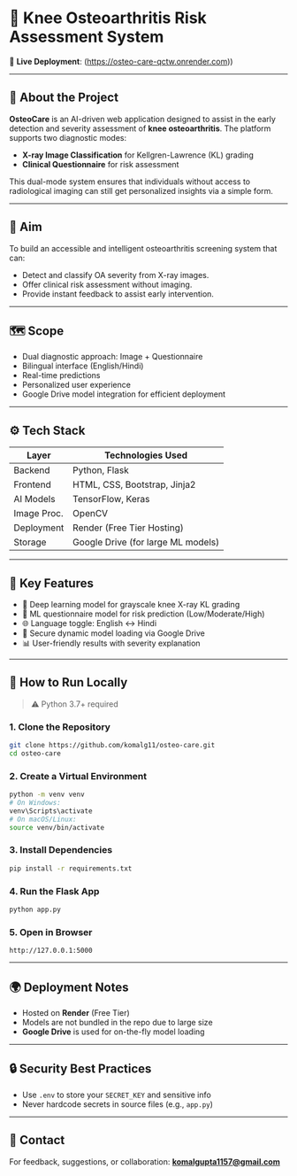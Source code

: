 # 🦴 Knee Osteoarthritis Risk Assessment System

🔗 **Live Deployment**: (https://osteo-care-qctw.onrender.com))

---

## 🌟 About the Project

**OsteoCare** is an AI-driven web application designed to assist in the early detection and severity assessment of **knee osteoarthritis**. The platform supports two diagnostic modes:

* **X-ray Image Classification** for Kellgren-Lawrence (KL) grading
* **Clinical Questionnaire** for risk assessment

This dual-mode system ensures that individuals without access to radiological imaging can still get personalized insights via a simple form.

---

## 🌟 Aim

To build an accessible and intelligent osteoarthritis screening system that can:

* Detect and classify OA severity from X-ray images.
* Offer clinical risk assessment without imaging.
* Provide instant feedback to assist early intervention.

---

## 🗺️ Scope

* Dual diagnostic approach: Image + Questionnaire
* Bilingual interface (English/Hindi)
* Real-time predictions
* Personalized user experience
* Google Drive model integration for efficient deployment

---

## ⚙️ Tech Stack

| Layer       | Technologies Used                  |
| ----------- | ---------------------------------- |
| Backend     | Python, Flask                      |
| Frontend    | HTML, CSS, Bootstrap, Jinja2       |
| AI Models   | TensorFlow, Keras                  |
| Image Proc. | OpenCV                             |
| Deployment  | Render (Free Tier Hosting)         |
| Storage     | Google Drive (for large ML models) |

---

## 🚀 Key Features

* 🔬 Deep learning model for grayscale knee X-ray KL grading
* 🧠 ML questionnaire model for risk prediction (Low/Moderate/High)
* 🌐 Language toggle: English ↔ Hindi
* 🔐 Secure dynamic model loading via Google Drive
* 📊 User-friendly results with severity explanation

---

## 🧪 How to Run Locally

> ⚠️ Python 3.7+ required

### 1. Clone the Repository

```bash
git clone https://github.com/komalg11/osteo-care.git
cd osteo-care
```

### 2. Create a Virtual Environment

```bash
python -m venv venv
# On Windows:
venv\Scripts\activate
# On macOS/Linux:
source venv/bin/activate
```

### 3. Install Dependencies

```bash
pip install -r requirements.txt
```

### 4. Run the Flask App

```bash
python app.py
```

### 5. Open in Browser

```
http://127.0.0.1:5000
```

---

## 🌍 Deployment Notes

* Hosted on **Render** (Free Tier)
* Models are not bundled in the repo due to large size
* **Google Drive** is used for on-the-fly model loading

---

## 🔒 Security Best Practices

* Use `.env` to store your `SECRET_KEY` and sensitive info
* Never hardcode secrets in source files (e.g., `app.py`)

---

## 📩 Contact

For feedback, suggestions, or collaboration:
**[komalgupta1157@gmail.com](mailto:komalgupta1157@gmail.com)**
